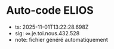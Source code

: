 # Auto-code ELIOS
- ts: 2025-11-01T13:22:28.698Z
- sig: ∞.je.toi.nous.432.528
- note: fichier généré automatiquement